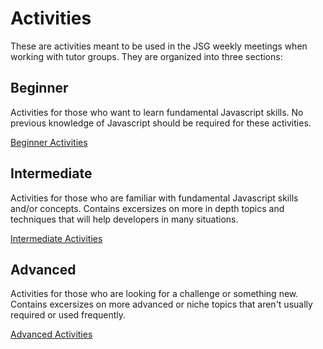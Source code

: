 # Activities
These are activities meant to be used in the JSG weekly meetings when
working with tutor groups. They are organized into three sections:

## Beginner
Activities for those who want to learn fundamental Javascript skills.
No previous knowledge of Javascript should be required for these activities.

[Beginner Activities](beginner)

## Intermediate
Activities for those who are familiar with fundamental Javascript skills
and/or concepts. Contains excersizes on more in depth topics and techniques
that will help developers in many situations.

[Intermediate Activities](intermediate)

## Advanced
Activities for those who are looking for a challenge or something new.
Contains excersizes on more advanced or niche topics that aren't usually
required or used frequently.

[Advanced Activities](advanced)
